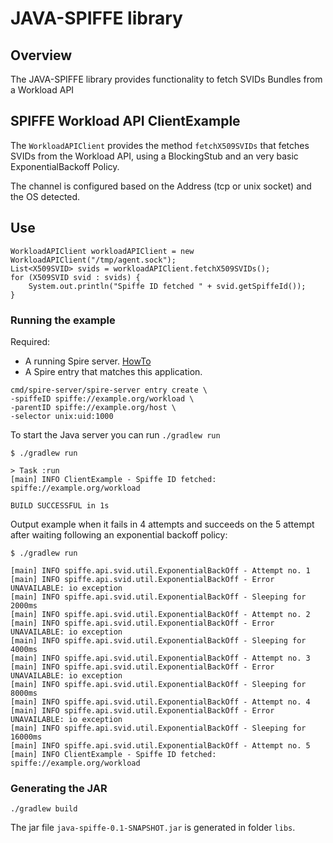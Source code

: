 # JAVA-SPIFFE library

## Overview

The JAVA-SPIFFE library provides functionality to fetch SVIDs Bundles from a Workload API

## SPIFFE Workload API ClientExample

The `WorkloadAPIClient` provides the method `fetchX509SVIDs` that fetches SVIDs from the Workload API,
using a BlockingStub and an very basic ExponentialBackoff Policy.

The channel is configured based on the Address (tcp or unix socket) and the OS detected.

## Use
```
WorkloadAPIClient workloadAPIClient = new WorkloadAPIClient("/tmp/agent.sock");
List<X509SVID> svids = workloadAPIClient.fetchX509SVIDs();
for (X509SVID svid : svids) {
    System.out.println("Spiffe ID fetched " + svid.getSpiffeId());
}
```

### Running the example

Required:
* A running Spire server. [HowTo](https://github.com/spiffe/spire#installing-spire-server-and-agent)
* A Spire entry that matches this application.
```
cmd/spire-server/spire-server entry create \
-spiffeID spiffe://example.org/workload \
-parentID spiffe://example.org/host \
-selector unix:uid:1000
```

To start the Java server you can run `./gradlew run`

```
$ ./gradlew run

> Task :run
[main] INFO ClientExample - Spiffe ID fetched: spiffe://example.org/workload

BUILD SUCCESSFUL in 1s

```

Output example when it fails in 4 attempts and succeeds on the 5 attempt after waiting following an exponential backoff policy:

```
$ ./gradlew run

[main] INFO spiffe.api.svid.util.ExponentialBackOff - Attempt no. 1
[main] INFO spiffe.api.svid.util.ExponentialBackOff - Error UNAVAILABLE: io exception
[main] INFO spiffe.api.svid.util.ExponentialBackOff - Sleeping for 2000ms
[main] INFO spiffe.api.svid.util.ExponentialBackOff - Attempt no. 2
[main] INFO spiffe.api.svid.util.ExponentialBackOff - Error UNAVAILABLE: io exception
[main] INFO spiffe.api.svid.util.ExponentialBackOff - Sleeping for 4000ms
[main] INFO spiffe.api.svid.util.ExponentialBackOff - Attempt no. 3
[main] INFO spiffe.api.svid.util.ExponentialBackOff - Error UNAVAILABLE: io exception
[main] INFO spiffe.api.svid.util.ExponentialBackOff - Sleeping for 8000ms
[main] INFO spiffe.api.svid.util.ExponentialBackOff - Attempt no. 4
[main] INFO spiffe.api.svid.util.ExponentialBackOff - Error UNAVAILABLE: io exception
[main] INFO spiffe.api.svid.util.ExponentialBackOff - Sleeping for 16000ms
[main] INFO spiffe.api.svid.util.ExponentialBackOff - Attempt no. 5
[main] INFO ClientExample - Spiffe ID fetched: spiffe://example.org/workload

```

### Generating the JAR 

```
./gradlew build
```

The jar file `java-spiffe-0.1-SNAPSHOT.jar` is generated in folder `libs`.